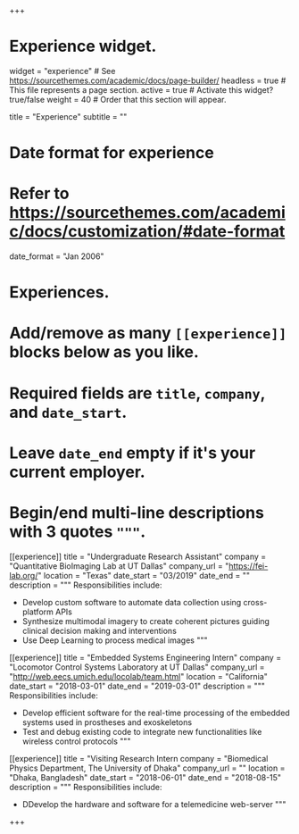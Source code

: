 +++
# Experience widget.
widget = "experience"  # See https://sourcethemes.com/academic/docs/page-builder/
headless = true  # This file represents a page section.
active = true  # Activate this widget? true/false
weight = 40  # Order that this section will appear.

title = "Experience"
subtitle = ""

# Date format for experience
#   Refer to https://sourcethemes.com/academic/docs/customization/#date-format
date_format = "Jan 2006"

# Experiences.
#   Add/remove as many `[[experience]]` blocks below as you like.
#   Required fields are `title`, `company`, and `date_start`.
#   Leave `date_end` empty if it's your current employer.
#   Begin/end multi-line descriptions with 3 quotes `"""`.
[[experience]]
  title = "Undergraduate Research Assistant"
  company = "Quantitative BioImaging Lab at UT Dallas"
  company_url = "https://fei-lab.org/"
  location = "Texas"
  date_start = "03/2019"
  date_end = ""
  description = """
  Responsibilities include:
  
  * Develop custom software to automate data collection using cross-platform APIs
  * Synthesize multimodal imagery to create coherent pictures guiding clinical decision making and interventions
  * Use Deep Learning to process medical images
  """

[[experience]]
  title = "Embedded Systems Engineering Intern"
  company = "Locomotor Control Systems Laboratory at UT Dallas"
  company_url = "http://web.eecs.umich.edu/locolab/team.html"
  location = "California"
  date_start = "2018-03-01"
  date_end = "2019-03-01"
  description = """
  Responsibilities include:
  
  * Develop efficient software for the real-time processing of the embedded systems used in prostheses and exoskeletons
  * Test and debug existing code to integrate new functionalities like wireless control protocols
  """

[[experience]]
  title = "Visiting Research Intern
  company = "Biomedical Physics Department, The University of Dhaka"
  company_url = ""
  location = "Dhaka, Bangladesh"
  date_start = "2018-06-01"
  date_end = "2018-08-15"
  description = """
  Responsibilities include:
  
  * DDevelop the hardware and software for a telemedicine web-server
  """

+++
